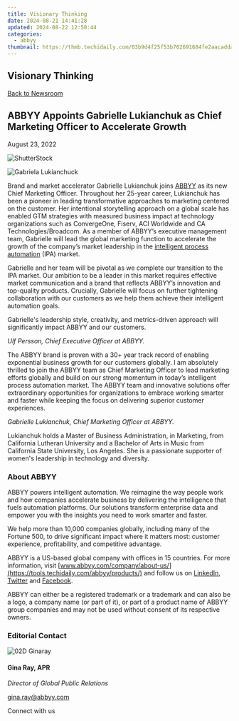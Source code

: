 ```yaml
---
title: Visionary Thinking
date: 2024-08-21 14:41:28
updated: 2024-08-22 12:50:44
categories:
  - abbyy
thumbnail: https://thmb.techidaily.com/03b9d4f25f53b702691684fe2aacadda124f8e51ce8909742113d79362ddfedd.jpg
---
```


## Visionary Thinking

[Back to Newsroom](https://tools.techidaily.com/abbyy/products/)

## ABBYY Appoints Gabrielle Lukianchuk as Chief Marketing Officer to Accelerate Growth

August 23, 2022

![ShutterStock](https://content.abbyy.com/-/media/project/abbyy/abbyy/branchtemplates/shutterstock_1272462163_1296-x-729.jpg?h=729&iar=0&w=1296)

![Gabriela Lukianchuck](https://static1.abbyy.com/abbyycommedia/35915/gabriela-lukianchuck.jpg) 

Brand and market accelerator Gabrielle Lukianchuk joins [ABBYY](https://tools.techidaily.com/abbyy/products/) as its new Chief Marketing Officer. Throughout her 25-year career, Lukianchuk has been a pioneer in leading transformative approaches to marketing centered on the customer. Her intentional storytelling approach on a global scale has enabled GTM strategies with measured business impact at technology organizations such as ConvergeOne, Fiserv, ACI Worldwide and CA Technologies/Broadcom. As a member of ABBYY’s executive management team, Gabrielle will lead the global marketing function to accelerate the growth of the company’s market leadership in the [intelligent process automation](https://tools.techidaily.com/abbyy/products/) (IPA) market.

Gabrielle and her team will be pivotal as we complete our transition to the IPA market. Our ambition to be a leader in this market requires effective market communication and a brand that reflects ABBYY’s innovation and top-quality products. Crucially, Gabrielle will focus on further tightening collaboration with our customers as we help them achieve their intelligent automation goals.  
  
Gabrielle's leadership style, creativity, and metrics-driven approach will significantly impact ABBYY and our customers.

_Ulf Persson, Chief Executive Officer at ABBYY._

The ABBYY brand is proven with a 30+ year track record of enabling exponential business growth for our customers globally. I am absolutely thrilled to join the ABBYY team as Chief Marketing Officer to lead marketing efforts globally and build on our strong momentum in today’s intelligent process automation market. The ABBYY team and innovative solutions offer extraordinary opportunities for organizations to embrace working smarter and faster while keeping the focus on delivering superior customer experiences.

_Gabrielle Lukianchuk, Chief Marketing Officer at ABBYY._

Lukianchuk holds a Master of Business Administration, in Marketing, from California Lutheran University and a Bachelor of Arts in Music from California State University, Los Angeles. She is a passionate supporter of women's leadership in technology and diversity.

### About ABBYY

ABBYY powers intelligent automation. We reimagine the way people work and how companies accelerate business by delivering the intelligence that fuels automation platforms. Our solutions transform enterprise data and empower you with the insights you need to work smarter and faster. 

We help more than 10,000 companies globally, including many of the Fortune 500, to drive significant impact where it matters most: customer experience, profitability, and competitive advantage.

ABBYY is a US-based global company with offices in 15 countries. For more information, visit [www.abbyy.com/company/about-us/](https://tools.techidaily.com/abbyy/products/) and follow us on [LinkedIn](https://www.linkedin.com/company/abbyy), [Twitter](https://twitter.com/ABBYY%5FSoftware) and [Facebook](https://www.facebook.com/ABBYYsoft).

ABBYY can either be a registered trademark or a trademark and can also be a logo, a company name (or part of it), or part of a product name of ABBYY group companies and may not be used without consent of its respective owners.

### Editorial Contact

![02D Ginaray](https://static2.abbyy.com/abbyycommedia/23662/02d-ginaray.png)

#### Gina Ray, APR

_Director of Global Public Relations_

[gina.ray@abbyy.com](https://tools.techidaily.com/abbyy/products/)

  
Connect with us

<ins class="adsbygoogle"
     style="display:block"
     data-ad-format="autorelaxed"
     data-ad-client="ca-pub-7571918770474297"
     data-ad-slot="1223367746"></ins>



<ins class="adsbygoogle"
     style="display:block"
     data-ad-client="ca-pub-7571918770474297"
     data-ad-slot="8358498916"
     data-ad-format="auto"
     data-full-width-responsive="true"></ins>
